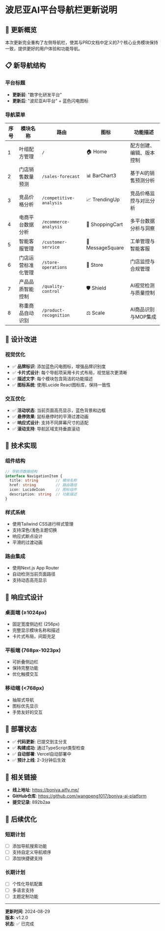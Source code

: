 # 波尼亚AI平台导航栏更新说明

## 🎯 更新概览

本次更新完全重构了左侧导航栏，使其与PRD文档中定义的7个核心业务模块保持一致，提供更好的用户体验和功能导航。

## 📋 新导航结构

### 平台标题
- **更新前**: "数字化研发平台"
- **更新后**: "波尼亚AI平台" + 蓝色闪电图标

### 导航菜单

| 序号 | 模块名称 | 路由 | 图标 | 功能描述 |
|------|----------|------|------|----------|
| 1 | 叶组配方管理 | `/` | 🏠 Home | 配方创建、编辑、版本控制 |
| 2 | 门店销售数量预测 | `/sales-forecast` | 📊 BarChart3 | 基于AI的销售预测分析 |
| 3 | 竞品价格分析 | `/competitive-analysis` | 📈 TrendingUp | 竞品价格监控与对比分析 |
| 4 | 电商平台数据分析 | `/ecommerce-analysis` | 🛒 ShoppingCart | 多平台数据分析与洞察 |
| 5 | 智能客服管理 | `/customer-service` | 💬 MessageSquare | 工单管理与智能客服 |
| 6 | 门店运营标准化管理 | `/store-operations` | 🏪 Store | 门店监控与合规管理 |
| 7 | 产品品质智能控制 | `/quality-control` | 🛡️ Shield | AI视觉检测与质量控制 |
| 8 | 称重商品自动识别 | `/product-recognition` | ⚖️ Scale | AI商品识别与MOP集成 |

## 🎨 设计改进

### 视觉优化
- ✅ **品牌标识**: 添加蓝色闪电图标，增强品牌识别度
- ✅ **卡片式设计**: 每个导航项采用卡片式布局，视觉层次更清晰
- ✅ **描述文字**: 每个模块包含简洁的功能描述
- ✅ **图标系统**: 使用Lucide React图标库，保持一致性

### 交互优化
- ✅ **活动状态**: 当前页面高亮显示，蓝色背景和边框
- ✅ **悬停效果**: 鼠标悬停时的平滑过渡动画
- ✅ **响应式设计**: 支持不同屏幕尺寸的适配
- ✅ **滚动支持**: 导航区域支持垂直滚动

## 🔧 技术实现

### 组件结构
```typescript
// 导航项数据结构
interface NavigationItem {
  title: string        // 模块名称
  href: string         // 路由路径
  icon: LucideIcon     // 图标组件
  description: string  // 功能描述
}
```

### 样式系统
- 使用Tailwind CSS进行样式管理
- 支持深色/浅色主题切换
- 响应式断点设计
- 平滑的过渡动画

### 路由集成
- 使用Next.js App Router
- 自动检测当前页面路径
- 支持动态高亮显示

## 📱 响应式设计

### 桌面端 (≥1024px)
- 固定宽度侧边栏 (256px)
- 完整显示模块名称和描述
- 卡片式布局，间距充足

### 平板端 (768px-1023px)
- 可折叠侧边栏
- 保持完整功能
- 优化触摸交互

### 移动端 (<768px)
- 抽屉式导航
- 图标优先显示
- 手势友好的交互

## 🚀 部署状态

- ✅ **代码更新**: 已提交到主分支
- ✅ **构建成功**: 通过TypeScript类型检查
- ✅ **自动部署**: Vercel自动部署中
- ✅ **预计上线**: 2-3分钟后生效

## 🔗 相关链接

- **线上地址**: https://boniya.aifly.me/
- **GitHub仓库**: https://github.com/wangpeng1017/boniya-ai-platform
- **提交记录**: 892b2aa

## 📝 后续优化

### 短期计划
- [ ] 添加导航搜索功能
- [ ] 支持自定义导航顺序
- [ ] 添加快捷键支持

### 长期计划
- [ ] 个性化导航配置
- [ ] 多语言支持
- [ ] 主题定制功能

---

**更新时间**: 2024-08-29  
**版本**: v1.2.0  
**状态**: ✅ 已完成
